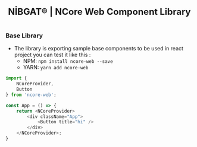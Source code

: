 <p align="center">
    <br/>
    <span style="font-size: 24px; font-weight: bold; text-align: center; width: 100%;">NİBGAT® | NCore Web Component Library</span>
    <br/>
    <br/>
</p>

### Base Library

-   The library is exporting sample base components to be used in react project you can test it like this :
    -   NPM: `npm install ncore-web --save`
    -   YARN: `yarn add ncore-web`

```js
import {
    NCoreProvider,
    Button
} from 'ncore-web';

const App = () => {
    return <NCoreProvider>
        <div className="App">
            <Button title="hi" />
        </div>
    </NCoreProvider>;
}
```
